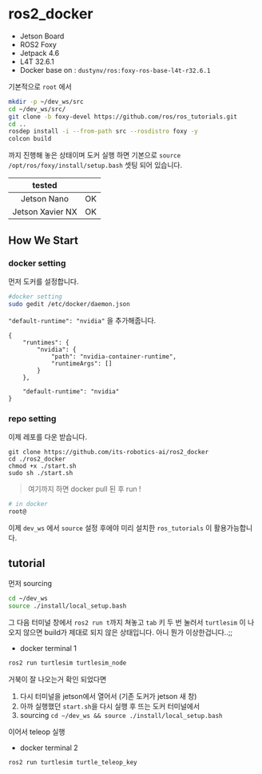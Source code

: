 # ros2_docker

* Jetson Board
* ROS2 Foxy
* Jetpack 4.6
* L4T 32.6.1
* Docker base on : `dustynv/ros:foxy-ros-base-l4t-r32.6.1`

기본적으로 `root` 에서

```bash
mkdir -p ~/dev_ws/src
cd ~/dev_ws/src/
git clone -b foxy-devel https://github.com/ros/ros_tutorials.git
cd ..
rosdep install -i --from-path src --rosdistro foxy -y
colcon build
```
까지 진행해 놓은 상태이며 도커 실행 하면 기본으로 `source /opt/ros/foxy/install/setup.bash` 셋팅 되어 있습니다.


|tested||
|:---:|:---:|
|Jetson Nano|OK|
|Jetson Xavier NX|OK|


## How We Start


### docker setting

먼저 도커를 설정합니다.

```bash
#docker setting
sudo gedit /etc/docker/daemon.json
```

`"default-runtime": "nvidia"` 을 추가해줍니다.

```
{
    "runtimes": {
        "nvidia": {
            "path": "nvidia-container-runtime",
            "runtimeArgs": []
        }
    },

    "default-runtime": "nvidia"
}
```

### repo setting

이제 레포를 다운 받습니다.

```
git clone https://github.com/its-robotics-ai/ros2_docker
cd ./ros2_docker
chmod +x ./start.sh
sudo sh ./start.sh
```
>여기까지 하면 docker pull 된 후 run !

```bash
# in docker
root@
```

이제 `dev_ws` 에서 `source` 설정 후에야 미리 설치한 `ros_tutorials` 이 활용가능합니다.


## tutorial

먼저 sourcing 
```bash
cd ~/dev_ws
source ./install/local_setup.bash
```
그 다음 터미널 창에서 `ros2 run t`까지 쳐놓고 `tab` 키 두 번 눌러서 `turtlesim` 이 나오지 않으면 build가 제대로 되지 않은 상태입니다. 아니 뭔가 이상한겁니다..;;


* docker terminal 1
```bash
ros2 run turtlesim turtlesim_node
```
거북이 잘 나오는거 확인 되었다면 

1. 다시 터미널을 jetson에서 열어서 (기존 도커가 jetson 새 창) 
2. 아까 실행했던 `start.sh`을 다시 실행 후 뜨는 도커 터미널에서
3. sourcing `cd ~/dev_ws && source ./install/local_setup.bash`

이어서 teleop 실행

* docker terminal 2
```bash
ros2 run turtlesim turtle_teleop_key
```


